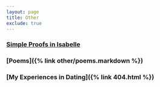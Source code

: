 ```yaml
---
layout: page
title: Other
exclude: true
---
```


### [Simple Proofs in Isabelle](https://github.com/hei411/Isabelle)
### [Poems]({% link  other/poems.markdown %})
### [My Experiences in Dating]({% link  404.html %})